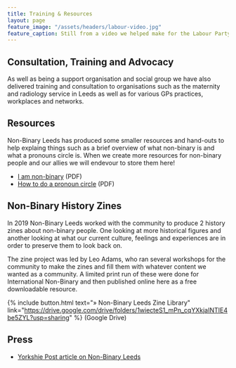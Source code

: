 ```yaml
---
title: Training & Resources
layout: page
feature_image: "/assets/headers/labour-video.jpg"
feature_caption: Still from a video we helped make for the Labour Party on Trans Day of Remembrance
---
```


## Consultation, Training and Advocacy

As well as being a support organisation and social group we have also delivered training and consultation to organisations such as the maternity and radiology service in Leeds as well as for various GPs practices, workplaces and networks.

## Resources

Non-Binary Leeds has produced some smaller resources and hand-outs to help explaing things such as a brief overview of what non-binary is and what a pronouns circle is.
When we create more resources for non-binary people and our allies we will endevour to store them here! 

* [I am non-binary](/assets/pdf/i-am-non-binary.pdf) (PDF)
* [How to do a pronoun circle](/assets/pdf/pronoun-circles.pdf) (PDF)

## Non-Binary History Zines

In 2019 Non-Binary Leeds worked with the community to produce 2 history zines about non-binary people. One looking at more historical figures and another looking at what our current culture, feelings and experiences are in order to preserve them to look back on.

The zine project was led by Leo Adams, who ran several workshops for the community to make the zines and fill them with whatever content we wanted as a community. 
A limited print run of these were done for International Non-Binary and then published online here as a free downloadable resource.

{% include button.html text="&raquo; Non-Binary Leeds Zine Library" link="https://drive.google.com/drive/folders/1wiecteS1_mPn_cqYXkjaINTIE4be5ZYL?usp=sharing" %} (Google Drive)

## Press

* [Yorkshie Post article on Non-Binary Leeds](https://www.yorkshirepost.co.uk/news/crime/meet-the-yorkshire-non-binary-gender-community-fighting-back-against-a-rising-tide-of-stigma-and-hate-1-9912686)
